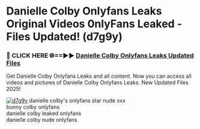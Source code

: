 # Danielle Colby Onlyfans Leaks Original Videos 0nlyFans Leaked - Files Updated! (d7g9y)

<h3>🔴 CLICK HERE 🌐==►► <a href="https://tinyurl.com/3hn5wdd3" rel="nofollow">Danielle Colby Onlyfans Leaks Updated Files</a></h3>

Get Danielle Colby Onlyfans Leaks and all content. Now you can access all videos and pictures of Danielle Colby Onlyfans Leaks. New Updated Files 2025!

[![d7g9y](https://i.imgur.com/4HnBqBT.gif)](https://tinyurl.com/3hn5wdd3)
danielle colby's onlyfans star nude xxx<br>
bunny colby onlyfans<br>
danielle colby leaked onlyfans<br>
danielle colby nude onlyfans